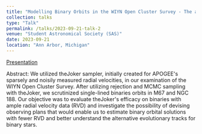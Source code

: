 ```yaml
---
title: "Modelling Binary Orbits in the WIYN Open Cluster Survey - The alternative evolutionary tracks for binary stars."
collection: talks
type: "Talk"
permalink: /talks/2023-09-21-talk-2
venue: "Student Astronomical Society (SAS)"
date: 2023-09-21
location: "Ann Arbor, Michigan"
---
```


[Presentation]([http://example2.com](https://docs.google.com/presentation/d/1d1ZXrw9AqTKF-xKoaYfzAki5h3cFBKcy/edit?usp=sharing&ouid=118123450575746382118&rtpof=true&sd=true)https://docs.google.com/presentation/d/1d1ZXrw9AqTKF-xKoaYfzAki5h3cFBKcy/edit?usp=sharing&ouid=118123450575746382118&rtpof=true&sd=true)

Abstract: We utilized theJoker sampler, initially created for APOGEE's sparsely and noisily measured radial velocities, in our examination of the WIYN Open Cluster Survey. After utilizing rejection and MCMC sampling with theJoker, we scrutinized single-lined binaries orbits in M67 and NGC 188. Our objective was to evaluate theJoker's efficacy on binaries with ample radial velocity data (RVD) and investigate the possibility of devising observing plans that would enable us to estimate binary orbital solutions with fewer RVD and better understand the alternative evolutionary tracks for binary stars.


